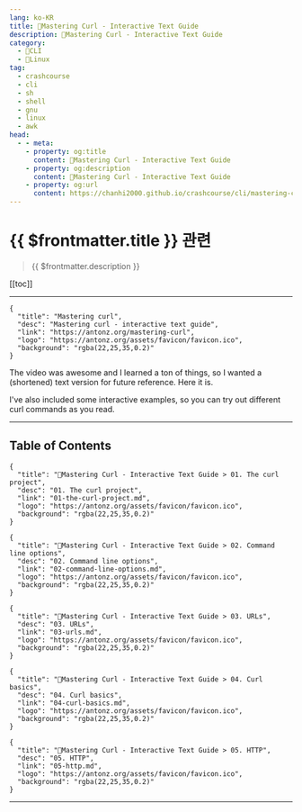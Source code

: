```yaml
---
lang: ko-KR
title: 🐚Mastering Curl - Interactive Text Guide
description: 🐚Mastering Curl - Interactive Text Guide
category: 
  - 🐚CLI
  - 🐧Linux
tag: 
  - crashcourse
  - cli
  - sh
  - shell
  - gnu
  - linux
  - awk
head:
  - - meta:
    - property: og:title
      content: 🐚Mastering Curl - Interactive Text Guide
    - property: og:description
      content: 🐚Mastering Curl - Interactive Text Guide
    - property: og:url
      content: https://chanhi2000.github.io/crashcourse/cli/mastering-curl-interactive-text-guide
---
```


# {{ $frontmatter.title }} 관련

> {{ $frontmatter.description }}

[[toc]]

---

```component VPCard
{
  "title": "Mastering curl",
  "desc": "Mastering curl - interactive text guide",
  "link": "https://antonz.org/mastering-curl",
  "logo": "https://antonz.org/assets/favicon/favicon.ico",
  "background": "rgba(22,25,35,0.2)"
}
```

<VidStack src="youtube/V5vZWHP-RqU" />

The video was awesome and I learned a ton of things, so I wanted a (shortened) text version for future reference. Here it is.

I've also included some interactive examples, so you can try out different curl commands as you read.

---

## Table of Contents

```component VPCard
{
  "title": "🐚Mastering Curl - Interactive Text Guide > 01. The curl project",
  "desc": "01. The curl project",
  "link": "01-the-curl-project.md",
  "logo": "https://antonz.org/assets/favicon/favicon.ico",
  "background": "rgba(22,25,35,0.2)"
}
```

```component VPCard
{
  "title": "🐚Mastering Curl - Interactive Text Guide > 02. Command line options",
  "desc": "02. Command line options",
  "link": "02-command-line-options.md",
  "logo": "https://antonz.org/assets/favicon/favicon.ico",
  "background": "rgba(22,25,35,0.2)"
}
```

```component VPCard
{
  "title": "🐚Mastering Curl - Interactive Text Guide > 03. URLs",
  "desc": "03. URLs",
  "link": "03-urls.md",
  "logo": "https://antonz.org/assets/favicon/favicon.ico",
  "background": "rgba(22,25,35,0.2)"
}
```

```component VPCard
{
  "title": "🐚Mastering Curl - Interactive Text Guide > 04. Curl basics",
  "desc": "04. Curl basics",
  "link": "04-curl-basics.md",
  "logo": "https://antonz.org/assets/favicon/favicon.ico",
  "background": "rgba(22,25,35,0.2)"
}
```

```component VPCard
{
  "title": "🐚Mastering Curl - Interactive Text Guide > 05. HTTP",
  "desc": "05. HTTP",
  "link": "05-http.md",
  "logo": "https://antonz.org/assets/favicon/favicon.ico",
  "background": "rgba(22,25,35,0.2)"
}
```


---

<TagLinks />